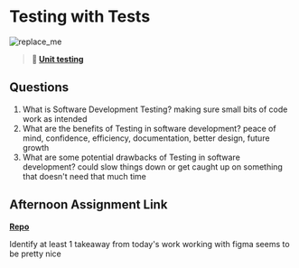 # Testing with Tests

![replace_me](https://codeworks.blob.core.windows.net/public/assets/img/illustrations/placeholder.svg)

> **📖 [Unit testing](https://codeworksacademy.com/fs-student-guide/resources/wk8-9/03-Unit-Testing)**

## Questions

1. What is Software Development Testing?
making sure small bits of code work as intended
2. What are the benefits of Testing in software development?
peace of mind, confidence, efficiency, documentation, better design, future growth
3. What are some potential drawbacks of Testing in software development?
could slow things down or get caught up on something that doesn't need that much time
## Afternoon Assignment Link

**[Repo](https://github.com/LiamSmith1992/<ASSIGNMENT_REPO>)**

Identify at least 1 takeaway from today's work
working with figma seems to be pretty nice